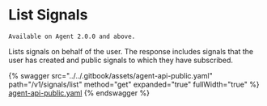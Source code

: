 # List Signals

`Available on Agent 2.0.0 and above.`&#x20;

Lists signals on behalf of the user. The response includes signals that the user has created and public signals to which they have subscribed.

{% swagger src="../../.gitbook/assets/agent-api-public.yaml" path="/v1/signals/list" method="get" expanded="true" fullWidth="true" %}
[agent-api-public.yaml](../../.gitbook/assets/agent-api-public.yaml)
{% endswagger %}
